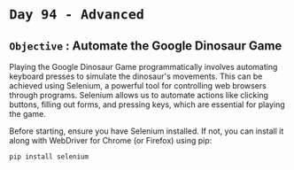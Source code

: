 # `Day 94 - Advanced`


## `Objective` : Automate the Google Dinosaur Game

Playing the Google Dinosaur Game programmatically involves automating keyboard presses to simulate the dinosaur's movements. This can be achieved using Selenium, a powerful tool for controlling web browsers through programs. Selenium allows us to automate actions like clicking buttons, filling out forms, and pressing keys, which are essential for playing the game.

Before starting, ensure you have Selenium installed. If not, you can install it along with WebDriver for Chrome (or Firefox) using pip:
```
pip install selenium
```



